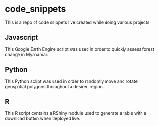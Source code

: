 # code_snippets
This is a repo of code snippets I've created while doing various projects

## Javascript
This Google Earth Engine script was used in order to quickly assess forest change in Myanamar.

## Python
This Python script was used in order to randomly move and rotate geospatial polygons throughout a desired region.

## R
This R script contains a RShiny module used to generate a table with a download button when deployed live.
